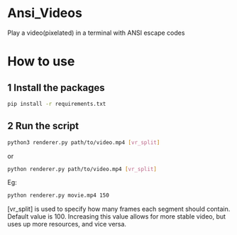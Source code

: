 # Ansi_Videos
Play a video(pixelated) in a terminal with ANSI escape codes

# How to use
## 1 Install the packages
```bash
pip install -r requirements.txt
```

## 2 Run the script
```bash
python3 renderer.py path/to/video.mp4 [vr_split]
```
or 
```bash
python renderer.py path/to/video.mp4 [vr_split]
```
Eg:
```bash
python renderer.py movie.mp4 150
```

[vr_split] is used to specify how many frames each segment should contain. Default value is 100. Increasing this value allows for more stable video, but uses up more resources, and vice versa.